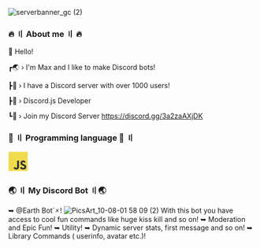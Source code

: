 ![serverbanner_gc (2)](https://user-images.githubusercontent.com/91845380/144060965-0541b295-516e-4f44-9b76-054da211e61f.jpg)

<h3 align="left">🔥 〢 About me 〢 🔥</h3>
<p align="left">
  
👋 Hello!

┏🌏 › I'm Max and I like to make Discord bots!

┣👤 › I have a Discord server with over 1000 users!

┣🔨 › Discord.js Developer

┗📌 › Join my Discord Server https://discord.gg/3a2zaAXjDK


<h3 align="left">👾 〢 Programming language 👾 〢</h3>
<p align="left"> <a href="https://developer.mozilla.org/en-US/docs/Web/JavaScript" target="_blank" rel="noreferrer"> <img src="https://raw.githubusercontent.com/devicons/devicon/master/icons/javascript/javascript-original.svg" alt="javascript" width="40" height="40"/> </a> </p>


<h3 align="left">🌏 〢 My Discord Bot 〢🌏</h3>
<p align="left">
  
➥ @Earth Bot`🗴!                                                                    ![PicsArt_10-08-01 58 09 (2)](https://user-images.githubusercontent.com/91845380/144064831-a8174a7f-1228-45df-bdc1-07740d1c9ae3.jpg)
With this bot you have access to cool fun commands like huge kiss kill and so on!
➥ Moderation and Epic Fun!
➥ Utility!
➥ Dynamic server stats, first message and so on!
➥ Library Commands ( userinfo, avatar etc.)!
  
  
  
  








